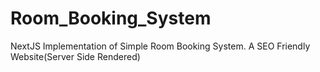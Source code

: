 # Room_Booking_System
NextJS Implementation of Simple Room Booking System. A SEO Friendly Website(Server Side Rendered)
